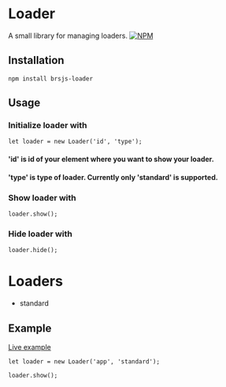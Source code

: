 Loader
=========

A small library for managing loaders.
[![NPM](https://nodei.co/npm/brsjs-loader.png?downloads=true&downloadRank=true&stars=true)](https://nodei.co/npm/brsjs-loader/)

## Installation

  `npm install brsjs-loader`

## Usage
### Initialize loader with
```
let loader = new Loader('id', 'type');
```
#### 'id' is id of your element where you want to show your loader.
#### 'type' is type of loader. Currently only 'standard' is supported.
### Show loader with
```
loader.show();
```
### Hide loader with
```
loader.hide();
```

# Loaders
- standard

## Example
[Live example](https://stackblitz.com/edit/brsjs-loader-live-example)

    let loader = new Loader('app', 'standard');

    loader.show();

